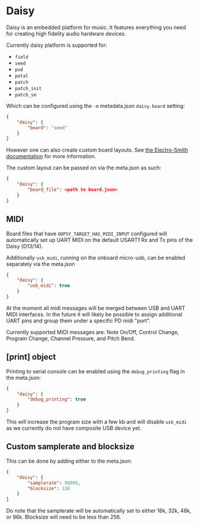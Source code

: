 # Daisy

Daisy is an embedded platform for music. It features everything you need for creating high fidelity audio hardware devices.

Currently daisy platform is supported for:

* `field`
* `seed`
* `pod`
* `petal`
* `patch`
* `patch_init`
* `patch_sm`

Which can be configured using the `-m` metadata.json `daisy.board` setting:

```json
{
    "daisy": {
        "board": "seed"
    }
}
```

However one can also create custom board layouts. See [the Electro-Smith documentation](https://github.com/electro-smith/DaisyWiki/wiki/Pd2dsy-Guide) for more information.

The custom layout can be passed on via the meta.json as such:

```json
{
    "daisy": {
        "board_file": <path to board.json>
    }
}
```

## MIDI

Board files that have `OOPSY_TARGET_HAS_MIDI_INPUT` configured will automatically set up UART MIDI on the default USART1 Rx and Tx pins of the Daisy (D13/14).

Additionally `usb_midi`, running on the onboard micro-usb, can be enabled separately via the meta.json

```json
{
    "daisy": {
        "usb_midi": true
    }
}
```

At the moment all midi messages will be merged between USB and UART MIDI interfaces. In the future it will likely be possible to assign additional UART pins and group them under a specific PD midi "port".

Currently supported MIDI messages are: Note On/Off, Control Change, Program Change, Channel Pressure, and Pitch Bend.

## [print] object

Printing to serial console can be enabled using the `debug_printing` flag in the meta.json:

```json
{
    "daisy": {
        "debug_printing": true
    }
}
```

This will increase the program size with a few kb and will disable `usb_midi` as we currently do not have composite USB device yet.

## Custom samplerate and blocksize

This can be done by adding either to the meta.json:

```json
{
    "daisy": {
        "samplerate": 96000,
        "blocksize": 128
    }
}
```

Do note that the samplerate will be automatically set to either 16k, 32k, 48k, or 96k. Blocksize will need to be less than 256.
